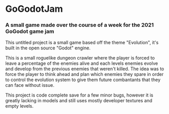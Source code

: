 # GoGodotJam
### A small game made over the course of a week for the 2021 GoGodot game jam
 
This untitled project is a small game based off the theme "Evolution", it's built in the open source "Godot" engine.

This is a small roguelike dungeon crawler where the player is forced to leave a percentage of the enemies alive and each levels enemies evolve and develop from the previous enemies that weren't killed. The idea was to force the player to think ahead and plan which enemies they spare in order to control the evolution system to give them future combantants that they can face without issue.

This project is code complete save for a few minor bugs, however it is greatly lacking in models and still uses mostly developer textures and empty levels.
